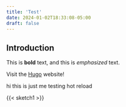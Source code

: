 ```yaml
---
title: 'Test'
date: 2024-01-02T18:33:08-05:00
draft: false
---
```


## Introduction

This is **bold** text, and this is *emphasized* text.

Visit the [Hugo](https://gohugo.io) website!

hi this is just me testing hot reload

{{< sketch1 >}}
  </script>